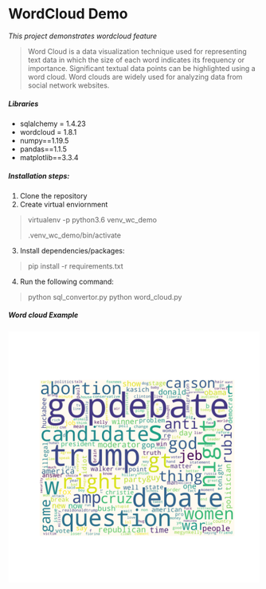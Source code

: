 # WordCloud Demo
_This project demonstrates wordcloud feature_

> Word Cloud is a data visualization technique used for representing text data in which 
> the size of each word indicates its frequency or importance. Significant textual data points 
>can be highlighted using a word cloud. Word clouds are widely used for analyzing data 
>from social network websites.

##### Libraries

 - sqlalchemy = 1.4.23
 - wordcloud = 1.8.1
 - numpy==1.19.5
 - pandas==1.1.5
 - matplotlib==3.3.4

##### Installation steps:

1. Clone the repository
2. Create virtual enviornment

> virtualenv -p python3.6 venv_wc_demo
>
> .venv_wc_demo/bin/activate

3. Install dependencies/packages:

> pip install -r requirements.txt

4. Run the following command:

>  python sql_convertor.py 
>  python word_cloud.py

##### Word cloud Example

![Word Cloud Image](output/train_ds_wc.png)